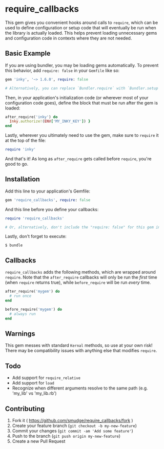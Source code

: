 # require_callbacks

This gem gives you convenient hooks around calls to `require`, which can be used to define
configuration or setup code that will eventually be run when the library is actually loaded.
This helps prevent loading unnecessary gems and configuration code in contexts where they
are not needed.

## Basic Example

If you are using bundler, you may be loading gems automatically. To prevent this behavior,
add `require: false` in your `Gemfile` like so:

```ruby
gem 'inky', '~> 1.6.0', require: false

# Alternatively, you can replace `Bundler.require` with `Bundler.setup`
```

Then, in your application's initialization code (or wherever most of your configuration code goes),
define the block that must be run after the gem is loaded:

```ruby
after_require('inky') do
  Inky.authorize!(ENV['MY_INKY_KEY']) }
end
```

Lastly, wherever you ultimately need to use the gem, make sure to `require` it at the top of the
file:

```ruby
require 'inky'
```

And that's it! As long as `after_require` gets called before `require`, you're good to go.

## Installation

Add this line to your application's Gemfile:

```ruby
gem 'require_callbacks', require: false
```

And this line before you define your callbacks:
```ruby
require 'require_callbacks'

# Or, alternatively, don't include the "require: false" for this gem in your Gemfile ;-)
```

Lastly, don't forget to execute:

    $ bundle

## Callbacks

`require_callbacks` adds the following methods, which are wrapped around `require`.
Note that the `after_require` callbacks will only be run the *first* time (when `require`
returns true), while `before_require` will be run *every* time.

```ruby
after_require('mygem') do
  # run once
end

before_require('mygem') do
  # always run
end
```

## Warnings

This gem messes with standard `Kernal` methods, so use at your own risk! There may be compatibility
issues with anything else that modifies `require`.

## Todo

* Add support for `require_relative`
* Add support for `load`
* Recognize when different arguments resolve to the same path (e.g. 'my_lib' vs 'my_lib.rb')

## Contributing

1. Fork it ( https://github.com/smudge/require_callbacks/fork )
2. Create your feature branch (`git checkout -b my-new-feature`)
3. Commit your changes (`git commit -am 'Add some feature'`)
4. Push to the branch (`git push origin my-new-feature`)
5. Create a new Pull Request
